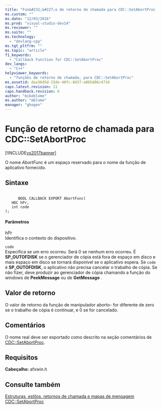 ```yaml
---
title: "Fun&#231;&#227;o de retorno de chamada para CDC::SetAbortProc | Microsoft Docs"
ms.custom: ""
ms.date: "12/03/2016"
ms.prod: "visual-studio-dev14"
ms.reviewer: ""
ms.suite: ""
ms.technology: 
  - "devlang-cpp"
ms.tgt_pltfrm: ""
ms.topic: "article"
f1_keywords: 
  - "Callback Function for CDC::SetAbortProc"
dev_langs: 
  - "C++"
helpviewer_keywords: 
  - "funções de retorno de chamada, para CDC::SetAbortProc"
ms.assetid: daa36d5d-15de-40fc-8d37-a865d06c4710
caps.latest.revision: 11
caps.handback.revision: 6
author: "mikeblome"
ms.author: "mblome"
manager: "ghogen"
---
```

# Fun&#231;&#227;o de retorno de chamada para CDC::SetAbortProc
[!INCLUDE[vs2017banner](../../assembler/inline/includes/vs2017banner.md)]

O nome *AbortFunc* é um espaço reservado para o nome da função de aplicativo fornecido.  
  
## Sintaxe  
  
```  
  
      BOOL CALLBACK EXPORT AbortFunc(   
   HDC hPr,   
   int code    
);  
```  
  
#### Parâmetros  
 *hPr*  
 Identifica o contexto do dispositivo.  
  
 `code`  
 Especifica se um erro ocorreu.  Será 0 se nenhum erro ocorreu.  É **SP\_OUTOFDISK** se o gerenciador de cópia está fora de espaço em disco e mais espaço em disco se tornará disponível se o aplicativo espera.  Se `code` é **SP\_OUTOFDISK**, o aplicativo não precisa cancelar o trabalho de cópia.  Se não fizer, deve produzir ao gerenciador de cópia chamando a função do windows de **PeekMessage** ou de **GetMessage** .  
  
## Valor de retorno  
 O valor de retorno da função de manipulador aborto\- for diferente de zero se o trabalho de cópia é continuar, e 0 se for cancelado.  
  
## Comentários  
 O nome real deve ser exportado como descrito na seção comentários de [CDC::SetAbortProc](../Topic/CDC::SetAbortProc.md).  
  
## Requisitos  
 **Cabeçalho:** afxwin.h  
  
## Consulte também  
 [Estruturas, estilos, retornos de chamada e mapas de mensagem](../../mfc/reference/structures-styles-callbacks-and-message-maps.md)   
 [CDC::SetAbortProc](../Topic/CDC::SetAbortProc.md)